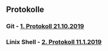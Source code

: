 ## Protokolle

### Git - [1. Protokoll 21.10.2019](https://github.com/HTLMechatronics/m17-3ahme-la1-sx/blob/fucnim17/protokolle/protokoll_2019-10-21_fucnim17.md)
### Linix Shell - [2. Protokoll 11.1.2019](https://github.com/HTLMechatronics/m17-3ahme-la1-sx/blob/fucnim17/protokolle/protokoll_2019-11-11_fucnim17.md)
